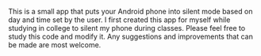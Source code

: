This is a small app that puts your Android phone into silent mode based on day and time set by the user. I first created this app for myself while studying in college to silent my phone during classes. Please feel free to study this code and modify it. Any suggestions and improvements that can be made are most welcome.
